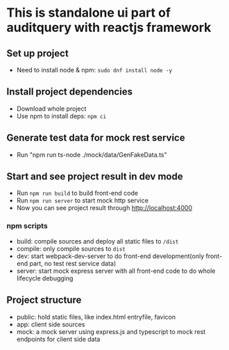 # This is standalone ui part of auditquery with reactjs framework

## Set up project

* Need to install node & npm: `sudo dnf install node -y`

## Install project dependencies

* Download whole project  
* Use npm to install deps: `npm ci`  

## Generate test data for mock rest service

* Run "npm run ts-node ./mock/data/GenFakeData.ts"

## Start and see project result in dev mode

* Run `npm run build` to build front-end code
* Run `npm run server` to start mock http service  
* Now you can see project result through [http://localhost:4000](http://localhost:4000)

### npm scripts

* build: compile sources and deploy all static files to `/dist`  
* compile: only compile sources to `dist`  
* dev: start webpack-dev-server to do front-end development(only front-end part, no test rest service data)
* server: start mock express server with all front-end code to do whole lifecycle debugging  

## Project structure

* public: hold static files, like index.html entryfile, favicon  
* app: client side sources  
* mock: a mock server using express.js and typescript to mock rest endpoints for client side data
